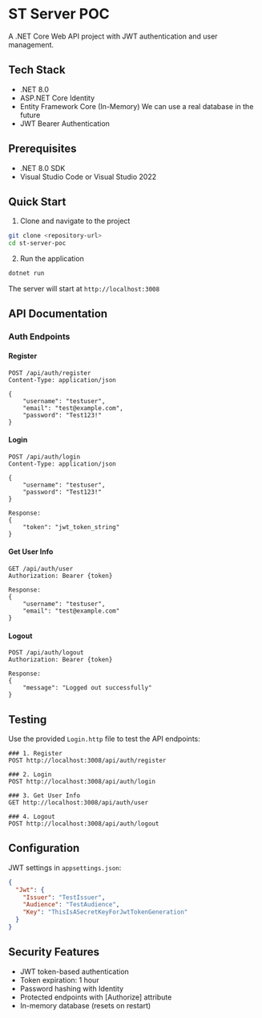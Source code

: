 # ST Server POC

A .NET Core Web API project with JWT authentication and user management.

## Tech Stack

- .NET 8.0
- ASP.NET Core Identity
- Entity Framework Core (In-Memory) We can use a real database in the future
- JWT Bearer Authentication

## Prerequisites

- .NET 8.0 SDK
- Visual Studio Code or Visual Studio 2022

## Quick Start

1. Clone and navigate to the project

```bash
git clone <repository-url>
cd st-server-poc
```

2. Run the application

```bash
dotnet run
```

The server will start at `http://localhost:3008`

## API Documentation

### Auth Endpoints

#### Register

```http
POST /api/auth/register
Content-Type: application/json

{
    "username": "testuser",
    "email": "test@example.com",
    "password": "Test123!"
}
```

#### Login

```http
POST /api/auth/login
Content-Type: application/json

{
    "username": "testuser",
    "password": "Test123!"
}

Response:
{
    "token": "jwt_token_string"
}
```

#### Get User Info

```http
GET /api/auth/user
Authorization: Bearer {token}

Response:
{
    "username": "testuser",
    "email": "test@example.com"
}
```

#### Logout

```http
POST /api/auth/logout
Authorization: Bearer {token}

Response:
{
    "message": "Logged out successfully"
}
```

## Testing

Use the provided `Login.http` file to test the API endpoints:

```http
### 1. Register
POST http://localhost:3008/api/auth/register

### 2. Login
POST http://localhost:3008/api/auth/login

### 3. Get User Info
GET http://localhost:3008/api/auth/user

### 4. Logout
POST http://localhost:3008/api/auth/logout
```

## Configuration

JWT settings in `appsettings.json`:

```json
{
  "Jwt": {
    "Issuer": "TestIssuer",
    "Audience": "TestAudience",
    "Key": "ThisIsASecretKeyForJwtTokenGeneration"
  }
}
```

## Security Features

- JWT token-based authentication
- Token expiration: 1 hour
- Password hashing with Identity
- Protected endpoints with [Authorize] attribute
- In-memory database (resets on restart)
